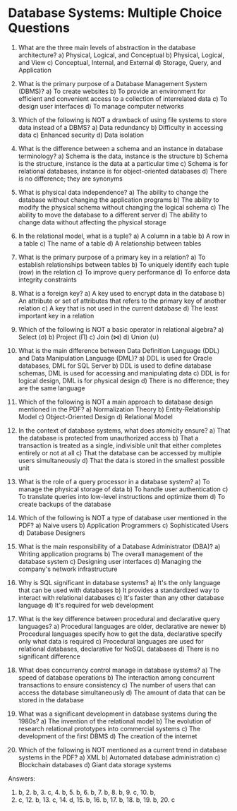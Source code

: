 # Database Systems: Multiple Choice Questions

1. What are the three main levels of abstraction in the database architecture?
   a) Physical, Logical, and Conceptual
   b) Physical, Logical, and View
   c) Conceptual, Internal, and External
   d) Storage, Query, and Application

2. What is the primary purpose of a Database Management System (DBMS)?
   a) To create websites
   b) To provide an environment for efficient and convenient access to a collection of interrelated data
   c) To design user interfaces
   d) To manage computer networks

3. Which of the following is NOT a drawback of using file systems to store data instead of a DBMS?
   a) Data redundancy
   b) Difficulty in accessing data
   c) Enhanced security
   d) Data isolation

4. What is the difference between a schema and an instance in database terminology?
   a) Schema is the data, instance is the structure
   b) Schema is the structure, instance is the data at a particular time
   c) Schema is for relational databases, instance is for object-oriented databases
   d) There is no difference; they are synonyms

5. What is physical data independence?
   a) The ability to change the database without changing the application programs
   b) The ability to modify the physical schema without changing the logical schema
   c) The ability to move the database to a different server
   d) The ability to change data without affecting the physical storage

6. In the relational model, what is a tuple?
   a) A column in a table
   b) A row in a table
   c) The name of a table
   d) A relationship between tables

7. What is the primary purpose of a primary key in a relation?
   a) To establish relationships between tables
   b) To uniquely identify each tuple (row) in the relation
   c) To improve query performance
   d) To enforce data integrity constraints

8. What is a foreign key?
   a) A key used to encrypt data in the database
   b) An attribute or set of attributes that refers to the primary key of another relation
   c) A key that is not used in the current database
   d) The least important key in a relation

9. Which of the following is NOT a basic operator in relational algebra?
   a) Select (σ)
   b) Project (Π)
   c) Join (⋈)
   d) Union (∪)

10. What is the main difference between Data Definition Language (DDL) and Data Manipulation Language (DML)?
    a) DDL is used for Oracle databases, DML for SQL Server
    b) DDL is used to define database schemas, DML is used for accessing and manipulating data
    c) DDL is for logical design, DML is for physical design
    d) There is no difference; they are the same language

11. Which of the following is NOT a main approach to database design mentioned in the PDF?
    a) Normalization Theory
    b) Entity-Relationship Model
    c) Object-Oriented Design
    d) Relational Model

12. In the context of database systems, what does atomicity ensure?
    a) That the database is protected from unauthorized access
    b) That a transaction is treated as a single, indivisible unit that either completes entirely or not at all
    c) That the database can be accessed by multiple users simultaneously
    d) That the data is stored in the smallest possible unit

13. What is the role of a query processor in a database system?
    a) To manage the physical storage of data
    b) To handle user authentication
    c) To translate queries into low-level instructions and optimize them
    d) To create backups of the database

14. Which of the following is NOT a type of database user mentioned in the PDF?
    a) Naive users
    b) Application Programmers
    c) Sophisticated Users
    d) Database Designers

15. What is the main responsibility of a Database Administrator (DBA)?
    a) Writing application programs
    b) The overall management of the database system
    c) Designing user interfaces
    d) Managing the company's network infrastructure

16. Why is SQL significant in database systems?
    a) It's the only language that can be used with databases
    b) It provides a standardized way to interact with relational databases
    c) It's faster than any other database language
    d) It's required for web development

17. What is the key difference between procedural and declarative query languages?
    a) Procedural languages are older, declarative are newer
    b) Procedural languages specify how to get the data, declarative specify only what data is required
    c) Procedural languages are used for relational databases, declarative for NoSQL databases
    d) There is no significant difference

18. What does concurrency control manage in database systems?
    a) The speed of database operations
    b) The interaction among concurrent transactions to ensure consistency
    c) The number of users that can access the database simultaneously
    d) The amount of data that can be stored in the database

19. What was a significant development in database systems during the 1980s?
    a) The invention of the relational model
    b) The evolution of research relational prototypes into commercial systems
    c) The development of the first DBMS
    d) The creation of the internet

20. Which of the following is NOT mentioned as a current trend in database systems in the PDF?
    a) XML
    b) Automated database administration
    c) Blockchain databases
    d) Giant data storage systems

Answers:
1. b, 2. b, 3. c, 4. b, 5. b, 6. b, 7. b, 8. b, 9. c, 10. b, 
11. c, 12. b, 13. c, 14. d, 15. b, 16. b, 17. b, 18. b, 19. b, 20. c
